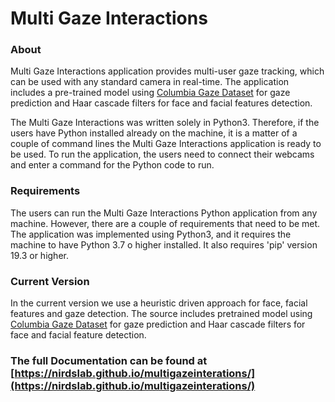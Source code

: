 # Multi Gaze Interactions

### About
Multi Gaze Interactions application provides multi-user gaze tracking, which can be used with any standard camera in real-time. The application includes a pre-trained model using [Columbia Gaze Dataset](http://www.cs.columbia.edu/CAVE/databases/columbia_gaze)
for gaze prediction and Haar cascade filters for face and facial features detection.

The Multi Gaze Interactions was written solely in Python3. Therefore, if the users have Python installed already on the machine, it is a matter of a couple of command lines the Multi Gaze Interactions application is ready to be used. To run the application, the users need to connect their webcams and enter a command for the Python code to run. 

### Requirements
The users can run the Multi Gaze Interactions Python application from any machine. However, there are a couple of requirements that need to be met. The application was implemented using Python3, and it requires the machine to have Python 3.7 o  higher installed.  It also requires 'pip' version 19.3 or higher. 

### Current Version
In the current version we use a heuristic driven approach for face, facial features and gaze detection. The source includes pretrained model using [Columbia Gaze Dataset](http://www.cs.columbia.edu/CAVE/databases/columbia_gaze/) for gaze prediction and Haar cascade filters for face and facial feature detection.
 
### The full Documentation can be found at [https://nirdslab.github.io/multigazeinterations/](https://nirdslab.github.io/multigazeinterations/)
